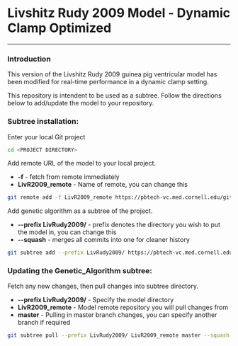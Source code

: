 # Livshitz Rudy 2009 Model - Dynamic Clamp Optimized
---

### Introduction
This version of the Livshitz Rudy 2009 guinea pig ventricular model has been
modified for real-time performance in a dynamic clamp setting.

This repository is intendent to be used as a subtree. Follow the directions
below to add/update the model to your repository.

### Subtree installation:

Enter your local Git project
```sh
cd <PROJECT DIRECTORY>
```

Add remote URL of the model to your local project.
  * **-f** - fetch from remote immediately
  * **LivR2009_remote** - Name of remote, you can change this

```sh
git remote add -f LivR2009_remote https://pbtech-vc.med.cornell.edu/git/fro2002/dynclamp_livr2009_model.git
```

Add genetic algorithm as a subtree of the project.
  * **--prefix LivRudy2009/** - prefix denotes the directory you wish to
  put the model in, you can change this
  * **--squash** - merges all commits into one for cleaner history

```sh
git subtree add --prefix LivRudy2009/ https://pbtech-vc.med.cornell.edu/git/fro2002/dynclamp_livr2009_model.git master --squash
```

### Updating the Genetic_Algorithm subtree:
Fetch any new changes, then pull changes into subtree directory.
  * **--prefix LivRudy2009/** - Specify the model directory
  * **LivR2009_remote** - Model remote repository you will pull changes from
  * **master** - Pulling in master branch changes, you can specify another
  branch if required

```sh
git subtree pull --prefix LivRudy2009/ LivR2009_remote master --squash
```